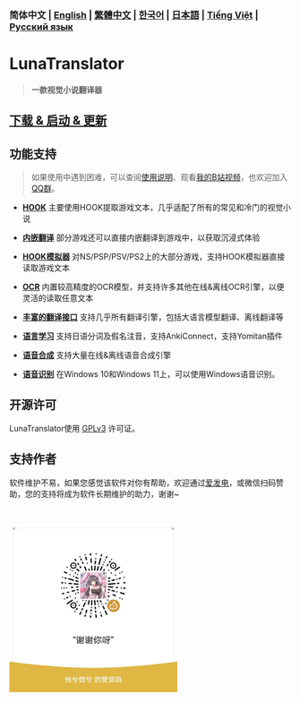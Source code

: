 ### 简体中文  | [English](https://docs.lunatranslator.org/en/) | [繁體中文](https://docs.lunatranslator.org/cht/) | [한국어](https://docs.lunatranslator.org/ko/) | [日本語](https://docs.lunatranslator.org/ja/) | [Tiếng Việt](https://docs.lunatranslator.org/vi/) | [Русский язык](https://docs.lunatranslator.org/ru/)
# LunaTranslator 

> **一款视觉小说翻译器**

## [下载 & 启动 & 更新](https://docs.lunatranslator.org/zh/README.html)

## 功能支持

> 如果使用中遇到困难，可以查阅[使用说明](https://docs.lunatranslator.org/zh)、观看[我的B站视频](https://space.bilibili.com/592120404/video)，也欢迎加入[QQ群](https://qm.qq.com/q/I5rr3uEpi2)。

- **[HOOK](https://docs.lunatranslator.org/zh/hooksettings.html)** 主要使用HOOK提取游戏文本，几乎适配了所有的常见和冷门的视觉小说

- **[内嵌翻译](https://docs.lunatranslator.org/zh/embedtranslate.html)** 部分游戏还可以直接内嵌翻译到游戏中，以获取沉浸式体验

- **[HOOK模拟器](https://docs.lunatranslator.org/zh/emugames.html)** 对NS/PSP/PSV/PS2上的大部分游戏，支持HOOK模拟器直接读取游戏文本

- **[OCR](https://docs.lunatranslator.org/zh/useapis/ocrapi.html)** 内置较高精度的OCR模型，并支持许多其他在线&离线OCR引擎，以便灵活的读取任意文本

- **[丰富的翻译接口](https://docs.lunatranslator.org/zh/guochandamoxing.html)** 支持几乎所有翻译引擎，包括大语言模型翻译、离线翻译等

- **[语言学习](https://docs.lunatranslator.org/zh/qa1.html)** 支持日语分词及假名注音，支持AnkiConnect，支持Yomitan插件

- **[语音合成](https://docs.lunatranslator.org/zh/ttsengines.html)** 支持大量在线&离线语音合成引擎

- **[语音识别](https://docs.lunatranslator.org/zh/sr.html)** 在Windows 10和Windows 11上，可以使用Windows语音识别。

## 开源许可

LunaTranslator使用 [GPLv3](../LICENSE) 许可证。

## 支持作者

软件维护不易，如果您感觉该软件对你有帮助，欢迎通过[爱发电](https://afdian.com/a/HIllya51)，或微信扫码赞助，您的支持将成为软件长期维护的助力，谢谢~

<a href="https://afdian.com/a/HIllya51"><img width="200" src="https://pic1.afdiancdn.com/static/img/welcome/button-sponsorme.png" alt=""></a>

<img src='../src/files/static/zan.jpg' style="height: 300px !important;">
